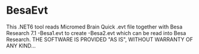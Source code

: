 # BesaEvt

This .NET6 tool reads Micromed Brain Quick .evt file together with Besa Research 7.1 -Besa1.evt to create -Besa2.evt which can be read into Besa Research. THE SOFTWARE IS PROVIDED "AS IS", WITHOUT WARRANTY OF ANY KIND...



